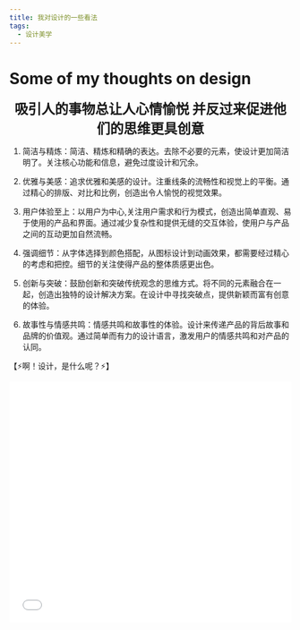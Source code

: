 ```yaml
---
title: 我对设计的一些看法
tags:
  - 设计美学
---
```


# Some of my thoughts on design

<center>
<font size=5>  
<b>吸引人的事物总让人心情愉悦  并反过来促进他们的思维更具创意</b> </font></center>  


1. 简洁与精炼：简洁、精炼和精确的表达。去除不必要的元素，使设计更加简洁明了。关注核心功能和信息，避免过度设计和冗余。

2. 优雅与美感：追求优雅和美感的设计。注重线条的流畅性和视觉上的平衡。通过精心的排版、对比和比例，创造出令人愉悦的视觉效果。

3. 用户体验至上：以用户为中心,关注用户需求和行为模式，创造出简单直观、易于使用的产品和界面。通过减少复杂性和提供无缝的交互体验，使用户与产品之间的互动更加自然流畅。

4. 强调细节：从字体选择到颜色搭配，从图标设计到动画效果，都需要经过精心的考虑和把控。细节的关注使得产品的整体质感更出色。

5. 创新与突破：鼓励创新和突破传统观念的思维方式。将不同的元素融合在一起，创造出独特的设计解决方案。在设计中寻找突破点，提供新颖而富有创意的体验。

6. 故事性与情感共鸣：情感共鸣和故事性的体验。设计来传递产品的背后故事和品牌的价值观。通过简单而有力的设计语言，激发用户的情感共鸣和对产品的认同。


【⚡啊！设计，是什么呢？⚡】 
<iframe src="//player.bilibili.com/player.html?aid=941663394&bvid=BV1pW4y1a7Zu&cid=824513742&p=1" scrolling="no" border="1" frameborder="no" framespacing="0" allowfullscreen="true" style="width: 640px; height: 430px; max-width: 100%"> </iframe>
